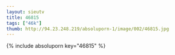 ```yaml
--- 
layout: sieutv
title: 46815
tags: ["46k"]
thumb: http://94.23.248.219/absoluporn-1/image/002/46815.jpg
---
```

{% include absoluporn key="46815" %} 
